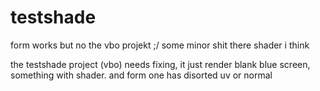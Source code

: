 # testshade
form works but no the vbo projekt ;/ some minor shit there shader i think

the testshade project (vbo) needs fixing, it just render blank blue screen, something with shader. and form one has disorted uv or normal
